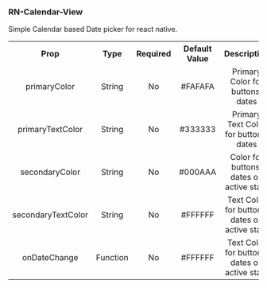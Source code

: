 ### **RN-Calendar-View**

Simple Calendar based Date picker for react native.

<table style="text-align: center;">
  <tr>
    <th>Prop</th>
    <th>Type</th>
    <th>Required</th>
    <th>Default Value</th>
    <th>Description</th>
  </tr>
  <tr>
    <td>primaryColor</td>
    <td>String</td>
    <td>No</td>
    <td>#FAFAFA</td>
    <td>Primary Color for buttons, dates</td>
  </tr>
  <tr>
    <td>primaryTextColor</td>
    <td>String</td>
    <td>No</td>
    <td>#333333</td>
    <td>Primary Text Color for buttons, dates</td>
  </tr>
  <tr>
    <td>secondaryColor</td>
    <td>String</td>
    <td>No</td>
    <td>#000AAA</td>
    <td>Color for buttons, dates on active state</td>
  </tr>
  <tr>
    <td>secondaryTextColor</td>
    <td>String</td>
    <td>No</td>
    <td>#FFFFFF</td>
    <td>Text Color for buttons, dates on active state</td>
  </tr>
  <tr>
    <td>onDateChange</td>
    <td>Function</td>
    <td>No</td>
    <td>#FFFFFF</td>
    <td>Text Color for buttons, dates on active state</td>
  </tr>
</table>
